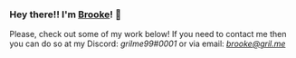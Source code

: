 ### Hey there!! I'm [Brooke](https://gril.me)! 👋

Please, check out some of my work below!
If you need to contact me then you can do so at my Discord: *grilme99#0001* or via email: *brooke@gril.me*
